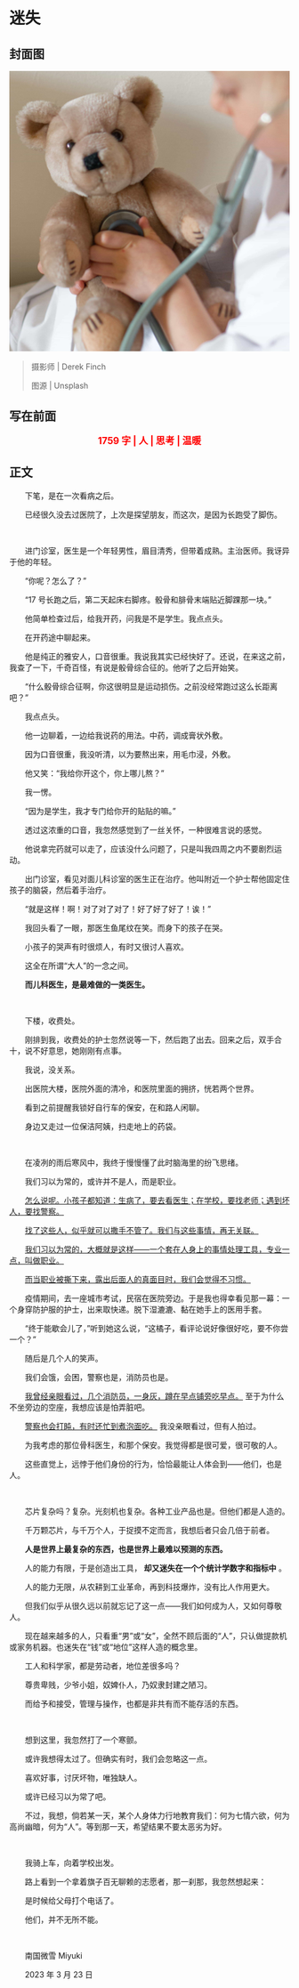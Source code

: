 # 迷失

## 封面图

![](https://raw.githubusercontent.com/TinySnow/GithubImageHosting/main/blog/articles/literature/derek-finch-Gi8Q8IfpxdY-unsplash.jpg)

> 摄影师 | Derek Finch
>
> 图源 | Unsplash

## 写在前面

<p style="color:red; text-align:center; font-weight:bold; font-size:larger;">1759 字 | 人 | 思考 | 温暖</p>

## 正文

　　下笔，是在一次看病之后。

　　已经很久没去过医院了，上次是探望朋友，而这次，是因为长跑受了脚伤。

<br />

　　进门诊室，医生是一个年轻男性，眉目清秀，但带着成熟。主治医师。我讶异于他的年轻。

　　“你呢？怎么了？”

　　“17 号长跑之后，第二天起床右脚疼。骰骨和腓骨末端贴近脚踝那一块。”

　　他简单检查过后，给我开药，问我是不是学生。我点点头。

　　在开药途中聊起来。

　　他是纯正的雅安人，口音很重。我说我其实已经快好了。还说，在来这之前，我查了一下，千奇百怪，有说是骰骨综合征的。他听了之后开始笑。

　　“什么骰骨综合征啊，你这很明显是运动损伤。之前没经常跑过这么长距离吧？”

　　我点点头。

　　他一边聊着，一边给我说药的用法。中药，调成膏状外敷。

　　因为口音很重，我没听清，以为要熬出来，用毛巾浸，外敷。

　　他又笑：“我给你开这个，你上哪儿熬？”

　　我一愣。

　　“因为是学生，我才专门给你开的贴贴的嘛。”

　　透过这浓重的口音，我忽然感觉到了一丝关怀，一种很难言说的感觉。

　　他说拿完药就可以走了，应该没什么问题了，只是叫我四周之内不要剧烈运动。

　　出门诊室，看见对面儿科诊室的医生正在治疗。他叫附近一个护士帮他固定住孩子的脑袋，然后着手治疗。

　　“就是这样！啊！对了对了对了！好了好了好了！诶！”

　　我回头看了一眼，那医生鱼尾纹在笑。而身下的孩子在哭。

　　小孩子的哭声有时很烦人，有时又很讨人喜欢。

　　这全在所谓“大人”的一念之间。

　　**而儿科医生，是最难做的一类医生。**

<br />

　　下楼，收费处。

　　刚排到我，收费处的护士忽然说等一下，然后跑了出去。回来之后，双手合十，说不好意思，她刚刚有点事。

　　我说，没关系。

　　出医院大楼，医院外面的清冷，和医院里面的拥挤，恍若两个世界。

　　看到之前提醒我锁好自行车的保安，在和路人闲聊。

　　身边又走过一位保洁阿姨，扫走地上的药袋。

<br />

　　在凌冽的雨后寒风中，我终于慢慢懂了此时脑海里的纷飞思绪。

　　我们习以为常的，或许并不是人，而是职业。

　　<u>怎么说呢。小孩子都知道：生病了，要去看医生；在学校，要找老师；遇到坏人，要找警察。</u>

　　<u>找了这些人，似乎就可以撒手不管了。我们与这些事情，再无关联。</u>

　　<u>我们习以为常的，大概就是这样——一个套在人身上的事情处理工具，专业一点，叫做职业。</u>

　　<u>而当职业被撕下来，露出后面人的真面目时，我们会觉得不习惯。</u>

　　疫情期间，去一座城市考试，民宿在医院旁边。于是我也得幸看见那一幕：一个身穿防护服的护士，出来取快递。脱下湿漉漉、黏在她手上的医用手套。

　　“终于能歇会儿了，”听到她这么说，“这橘子，看评论说好像很好吃，要不你尝一个？”

　　随后是几个人的笑声。

　　我们会饿，会困，警察也是，消防员也是。

　　<u>我曾经亲眼看过，几个消防员，一身灰，蹲在早点铺旁吃早点。</u> 至于为什么不坐旁边的空座，我想应该是怕弄脏吧。

　　<u>警察也会打盹，有时还忙到煮泡面吃。</u> 我没亲眼看过，但有人拍过。

　　为我考虑的那位骨科医生，和那个保安。我觉得都是很可爱，很可敬的人。

　　这些直觉上，远悖于他们身份的行为，恰恰最能让人体会到——他们，也是人。

<br />

　　芯片复杂吗？复杂。光刻机也复杂。各种工业产品也是。但他们都是人造的。

　　千万颗芯片，与千万个人，于捉摸不定而言，我想后者只会几倍于前者。

　　**人是世界上最复杂的东西，也是世界上最难以预测的东西。**

　　人的能力有限，于是创造出工具， **却又迷失在一个个统计学数字和指标中** 。

　　人的能力无限，从农耕到工业革命，再到科技爆炸，没有比人作用更大。

　　但我们似乎从很久远以前就忘记了这一点——我们如何成为人，又如何尊敬人。

　　现在越来越多的人，只看重“男”或“女”，全然不顾后面的“人”，只认做提款机或家务机器。也迷失在“钱”或“地位”这样人造的概念里。

　　工人和科学家，都是劳动者，地位差很多吗？

　　尊贵卑贱，少爷小姐，奴婢仆人，乃奴隶封建之陋习。

　　而给予和接受，管理与操作，也都是非共有而不能存活的东西。

<br />

　　想到这里，我忽然打了一个寒颤。

　　或许我想得太过了。但确实有时，我们会忽略这一点。

　　喜欢好事，讨厌坏物，唯独缺人。

　　或许已经习以为常了吧。

　　不过，我想，倘若某一天，某个人身体力行地教育我们：何为七情六欲，何为高尚幽暗，何为“人”。等到那一天，希望结果不要太恶劣为好。

<br />

　　我骑上车，向着学校出发。

　　路上看到一个拿着旗子百无聊赖的志愿者，那一刹那，我忽然想起来：

　　是时候给父母打个电话了。

　　他们，并不无所不能。


<br />


　　南国微雪 Miyuki

　　2023 年 3 月 23 日